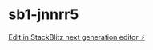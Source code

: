 # sb1-jnnrr5

[Edit in StackBlitz next generation editor ⚡️](https://stackblitz.com/~/github.com/popa098/sb1-jnnrr5)